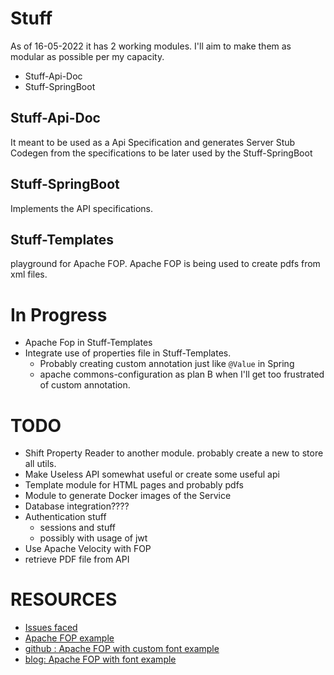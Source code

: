 # Stuff

As of 16-05-2022 it has 2 working modules.
I'll aim to make them as modular as possible per my capacity.
 
 - Stuff-Api-Doc
 - Stuff-SpringBoot

## Stuff-Api-Doc
It meant to be used as a Api Specification and generates Server Stub Codegen from the specifications to be later used by the Stuff-SpringBoot

## Stuff-SpringBoot
Implements the API specifications.

## Stuff-Templates
playground for Apache FOP.
Apache FOP is being used to create pdfs from xml files.

# In Progress
- Apache Fop in Stuff-Templates
- Integrate use of properties file in Stuff-Templates.
  - Probably creating custom annotation just like `@Value` in Spring
  - apache commons-configuration as plan B when I'll get too frustrated of custom annotation.

# TODO
- Shift Property Reader to another module. probably create a new to store all utils.
- Make Useless API somewhat useful or create some useful api
- Template module for HTML pages and probably pdfs
- Module to generate Docker images of the Service
- Database integration????
- Authentication stuff
  - sessions and stuff
  - possibly with usage of jwt
- Use Apache Velocity with FOP
- retrieve PDF file from API

# RESOURCES

- [Issues faced](src/main/resources/Issues.md)
- [Apache FOP example](https://www.netjstech.com/2015/07/how-to-create-pdf-from-xml-using-apache-fop.html)
- [github : Apache FOP with custom font example](https://github.com/savva-k/apache-fop-example)
- [blog: Apache FOP with font example](https://imsavva.com/generating-pdf-with-apache-fop-and-maven-tutorial/)

